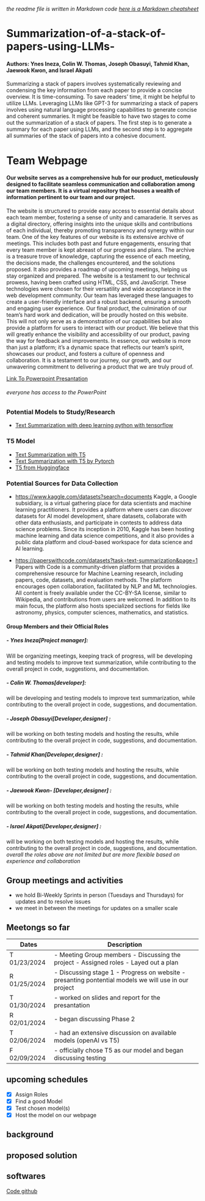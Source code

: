 _the readme file is written in Markdown code [here is a Markdown cheatsheet](https://www.markdownguide.org/cheat-sheet/)_


# Summarization-of-a-stack-of-papers-using-LLMs-
#### Authors: Ynes Ineza, Colin W. Thomas, Joseph Obasuyi, Tahmid Khan, Jaewook Kwon, and Israel Akpati
Summarizing a stack of papers involves systematically reviewing and condensing the key information from each paper to provide a concise overview. It is time-consuming. To save readers’ time, it might be helpful to utilize LLMs. Leveraging LLMs like GPT-3 for summarizing a stack of papers involves using natural language processing capabilities to generate concise and coherent summaries. It might be feasible to have two stages to come out the summarization of a stack of papers. The first step is to generate a summary for each paper using LLMs, and the second step is to aggregate all summaries of the stack of papers into a cohesive document.

# Team Webpage
#### Our website serves as a comprehensive hub for our product, meticulously designed to facilitate seamless communication and collaboration among our team members. It is a virtual repository that houses a wealth of information pertinent to our team and our project.
The website is structured to provide easy access to essential details about each team member, fostering a sense of unity and camaraderie. It serves as a digital directory, offering insights into the unique skills and contributions of each individual, thereby promoting transparency and synergy within our team.
One of the key features of our website is its extensive archive of meetings. This includes both past and future engagements, ensuring that every team member is kept abreast of our progress and plans. The archive is a treasure trove of knowledge, capturing the essence of each meeting, the decisions made, the challenges encountered, and the solutions proposed. It also provides a roadmap of upcoming meetings, helping us stay organized and prepared.
The website is a testament to our technical prowess, having been crafted using HTML, CSS, and JavaScript. These technologies were chosen for their versatility and wide acceptance in the web development community. Our team has leveraged these languages to create a user-friendly interface and a robust backend, ensuring a smooth and engaging user experience.
Our final product, the culmination of our team’s hard work and dedication, will be proudly hosted on this website. This will not only serve as a demonstration of our capabilities but also provide a platform for users to interact with our product. We believe that this will greatly enhance the visibility and accessibility of our product, paving the way for feedback and improvements.
In essence, our website is more than just a platform; it’s a dynamic space that reflects our team’s spirit, showcases our product, and fosters a culture of openness and collaboration. It is a testament to our journey, our growth, and our unwavering commitment to delivering a product that we are truly proud of.



[Link To Powerpoint Presantation](https://texastechuniversity-my.sharepoint.com/:p:/g/personal/yineza_ttu_edu/EbyDaIz9wdFJtGlFymcaJAYBAQn18y0naAs5ZXikL_E7Ew?e=vgZdmH)
###### _everyone has access to the PowerPoint_

### Potential Models to Study/Research
- [Text Summarization with deep learning python with tensorflow](https://medium.com/@YasinShafiei/text-summarization-with-deep-learning-python-with-tensorflow-d0f3e329c3d2)
### T5 Model
- [Text Summarization with T5](https://learnopencv.com/text-summarization-using-t5/)
- [Text Summarization with T5 by Pytorch](https://medium.com/@ajazturki10/text-summarization-with-t5-pytorch-and-pytorch-lightning-b7a319ec9ea2)
- [T5 from Huggingface](https://huggingface.co/docs/transformers/model_doc/t5?source=post_page-----b665c9e40771--------------------------------)

### Potential Sources for Data Collection
- https://www.kaggle.com/datasets?search=documents
  Kaggle, a Google subsidiary, is a virtual gathering place for data scientists and machine learning practitioners. It provides a platform where users can discover datasets for AI model development, share datasets, collaborate with other data enthusiasts, and participate in contests to address data science problems. Since its inception in 2010, Kaggle has been hosting machine learning and data science competitions, and it also provides a public data platform and cloud-based workspace for data science and AI learning.
  
- https://paperswithcode.com/datasets?task=text-summarization&page=1
  Papers with Code is a community-driven platform that provides a comprehensive resource for Machine Learning research, including papers, code, datasets, and evaluation methods. The platform encourages open collaboration, facilitated by NLP and ML technologies. All content is freely available under the CC-BY-SA license, similar to Wikipedia, and contributions from users are welcomed. In addition to its main focus, the platform also hosts specialized sections for fields like astronomy, physics, computer sciences, mathematics, and statistics.

#### Group Members and their Official Roles
##### -  Ynes Ineza[Project manager]:
   Will be organizing meetings, keeping track of progress, will be developing and testing models to improve text summarization, while contributing to the overall project in code, suggestions, and documentation.
##### - Colin W. Thomas[developer]: 
will be developing and testing models to improve text summarization, while contributing to the overall project in code, suggestions, and documentation.
##### - Joseph Obasuyi[Developer,designer] : 
will be working on both testing models and hosting the results, while contributing to the overall project in code, suggestions, and documentation.
##### - Tahmid Khan[Developer,designer] : 
will be working on both testing models and hosting the results, while contributing to the overall project in code, suggestions, and documentation.
##### - Jaewook Kwon- [Developer,designer] :
will be working on both testing models and hosting the results, while contributing to the overall project in code, suggestions, and documentation.
##### - Israel Akpati[Developer,designer] :  
will be working on both testing models and hosting the results, while contributing to the overall project in code, suggestions, and documentation.
_overall the roles above are not limited but are more flexible based on experience and collaboration_

## Group meetings and activities
- we hold Bi-Weekly Sprints in person (Tuesdays and Thursdays) for updates and to resolve issues
- we meet in between the meetings for updates on a smaller scale
## Meetongs so far
| Dates | Description |
| ----------- | ----------- |
| T 01/23/2024 | - Meeting Group members - Discussing the project - Assigned roles - Layed out a plan|
| R 01/25/2024 | - Discussing stage 1 - Progress on website - presanting pontential models we will use in our project |
| T 01/30/2024 | - worked on slides and report for the presantation
| R 02/01/2024 | - began discussing Phase 2
| T 02/06/2024 | - had an extensive discussion on available models (openAI vs T5)
| F 02/09/2024 | - officially chose T5 as our model and began discussing testing

## upcoming schedules
- [x] Assign Roles
- [x] Find a good Model
- [x] Test chosen model(s)
- [x] Host the model on our webpage

## background
## proposed solution
## softwares
[Code github ](https://github.com/ajazturki10/Text-Summarization-with-T5-PyTorch-and-PyTorch-Lightning/blob/main/Text_Summarization_using_T5.ipynb)

